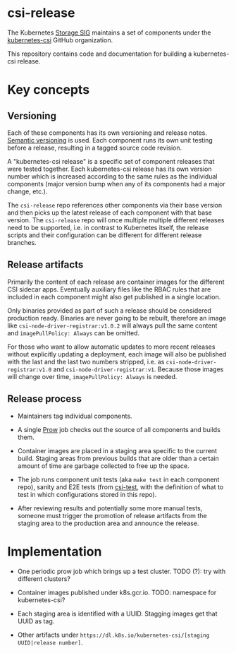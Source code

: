 # csi-release

The Kubernetes
[Storage SIG](https://github.com/kubernetes/community/tree/master/sig-storage)
maintains a set of components under the
[kubernetes-csi](https://github.com/kubernetes-csi) GitHub
organization.

This repository contains code and documentation for building a
kubernetes-csi release.


Key concepts
============

Versioning
----------

Each of these components has its own versioning and release
notes. [Semantic versioning](https://semver.org/) is used.  Each
component runs its own unit testing before a release, resulting in a
tagged source code revision.

A "kubernetes-csi release" is a specific set of component releases
that were tested together. Each kubernetes-csi release has its own
version number which is increased according to the same rules as the
individual components (major version bump when any of its components
had a major change, etc.).

The `csi-release` repo references other components via their base
version and then picks up the latest release of each component with
that base version. The `csi-release` repo will once multiple multiple
different releases need to be supported, i.e. in contrast to
Kubernetes itself, the release scripts and their configuration can be
different for different release branches.

Release artifacts
-----------------

Primarily the content of each release are container images for the
different CSI sidecar apps. Eventually auxiliary files like the RBAC
rules that are included in each component might also get published in
a single location.

Only binaries provided as part of such a release should be considered
production ready. Binaries are never going to be rebuilt, therefore an
image like `csi-node-driver-registrar:v1.0.2` will always pull the
same content and `imagePullPolicy: Always` can be omitted.

For those who want to allow automatic updates to more recent releases
without explicitly updating a deployment, each image will also be
published with the last and the last two numbers stripped, i.e. as
`csi-node-driver-registrar:v1.0` and
`csi-node-driver-registrar:v1`. Because those images will change over
time, `imagePullPolicy: Always` is needed.

Release process
---------------

* Maintainers tag individual components.

* A single
  [Prow](https://github.com/kubernetes/test-infra/blob/master/prow/README.md)
  job checks out the source of all components and builds them.

* Container images are placed in a staging area specific to the current build.
  Staging areas from previous builds that are older than a certain amount
  of time are garbage collected to free up the space.

* The job runs component unit tests (aka `make test` in each component
  repo), sanity and E2E tests (from
  [csi-test](https://github.com/kubernetes-csi/csi-test), with the
  definition of what to test in which configurations stored in this
  repo).

* After reviewing results and potentially some more manual tests,
  someone must trigger the promotion of release artifacts from the
  staging area to the production area and announce the release.


Implementation
==============

* One periodic prow job which brings up a test cluster. TODO (?): try with different clusters?

* Container images published under k8s.gcr.io. TODO: namespace for kubernetes-csi?

* Each staging area is identified with a UUID. Stagging images get that UUID as tag.

* Other artifacts under `https://dl.k8s.io/kubernetes-csi/[staging UUID|release number]`.

